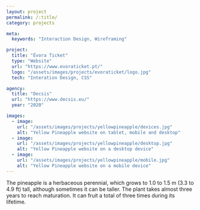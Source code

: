 ```yaml
---
layout: project
permalink: /:title/
category: projects

meta:
  keywords: "Interaction Design, Wireframing"

project:
  title: "Évora Ticket"
  type: "Website"
  url: "https://www.evoraticket.pt/"
  logo: "/assets/images/projects/evoraticket/logo.jpg"
  tech: "Interation Design, CSS"

agency:
  title: "Decsis"
  url: "https://www.decsis.eu/"
  year: "2020"

images:
  - image:
    url: "/assets/images/projects/yellowpineapple/devices.jpg"
    alt: "Yellow Pineapple website on tablet, mobile and desktop"
  - image:
    url: "/assets/images/projects/yellowpineapple/desktop.jpg"
    alt: "Yellow Pineapple website on a desktop device"
  - image:
    url: "/assets/images/projects/yellowpineapple/mobile.jpg"
    alt: "Yellow Pineapple website on a mobile device"
---
```

<p>The pineapple is a herbaceous perennial, which grows to 1.0 to 1.5 m (3.3 to 4.9 ft) tall, although sometimes it can be taller. The plant takes almost three years to reach maturation. It can fruit a total of three times during its lifetime.</p>
